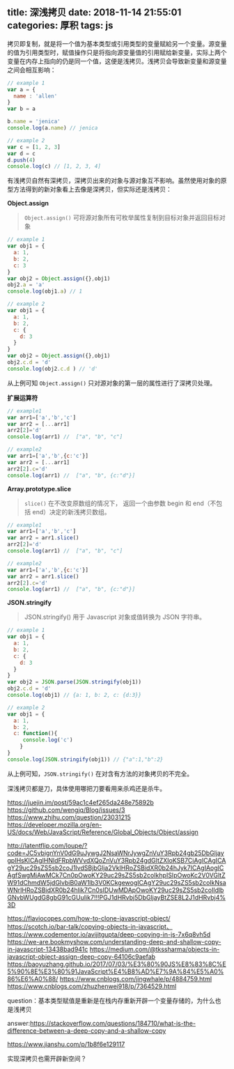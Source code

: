 title: 深浅拷贝
date: 2018-11-14 21:55:01
categories: 厚积
tags: js
---

<!--more-->

拷贝即复制，就是将一个值为基本类型或引用类型的变量赋給另一个变量。源变量的值为引用类型时，赋值操作只是将指向源变量值的引用赋给新变量，实际上两个变量在内存上指向的仍是同一个值，这便是浅拷贝。浅拷贝会导致新变量和源变量之间会相互影响：

```javascript
// example 1
var a = {
  name : 'allen'
}
var b = a

b.name = 'jenica'
console.log(a.name) // jenica

// example 2
var c = [1, 2, 3]
var d = c
d.push(4)
console.log(c) // [1, 2, 3, 4]
```
有浅拷贝自然有深拷贝，深拷贝出来的对象与源对象互不影响。虽然使用对象的原型方法得到的新对象看上去像是深拷贝，但实际还是浅拷贝：

**Object.assign**

> `Object.assign()` 可将源对象所有可枚举属性复制到目标对象并返回目标对象

```javascript
// example 1
var obj1 = {
  a: 1,
  b: 2,
  c: 3
}
var obj2 = Object.assign({},obj1)
obj2.a = 'a'
console.log(obj1.a) // 1

// example 2
var obj1 = {
  a: 1,
  b: 2,
  c: {
    d: 3
  }
}
var obj2 = Object.assign({},obj1)
obj2.c.d = 'd'
console.log(obj2.c.d ) // 'd'
```
从上例可知 `Object.assign()`  只对源对象的第一层的属性进行了深拷贝处理。



**扩展运算符**
```javascript
// example1
var arr1=['a','b','c']
var arr2 = [...arr1]
arr2[2]='d'
console.log(arr1) //  ["a", "b", "c"]

// example2
var arr1=['a','b',{c:'c'}]
var arr2 = [...arr1]
arr2[2].c='d'
console.log(arr1) //  ["a", "b", {c:"d"}]
```

**Array.prototype.slice**
>`slice()` 在不改变原数组的情况下， 返回一个由参数 begin 和 end（不包括 end）决定的新浅拷贝数组。
```javascript
// example1
var arr1=['a','b','c']
var arr2 = arr1.slice()
arr2[2]='d'
console.log(arr1) //  ["a", "b", "c"]

// example2
var arr1=['a','b',{c:'c'}]
var arr2 = arr1.slice()
arr2[2].c='d'
console.log(arr1) //  ["a", "b", {c:"d"}]

```

**JSON.stringify**
>JSON.stringify() 用于 Javascript 对象或值转换为 JSON 字符串。

```javascript
// example 1
var obj1 = {
  a: 1,
  b: 2,
  c: {
    d: 3
  }
}
var obj2 = JSON.parse(JSON.stringify(obj1))
obj2.c.d = 'd'
console.log(obj1) // {a: 1, b: 2, c: {d:3}}

// example 2
var obj1 = {
  a: 1,
  b: 2,
  c: function(){
     console.log('c')
    }
}
console.log(JSON.stringify(obj1)) // {"a":1,"b":2}

```
从上例可知，`JSON.stringify()` 在对含有方法的对象拷贝的不完全。

深浅拷贝都是刀，具体使用哪把刀要看用来杀鸡还是杀牛。

https://juejin.im/post/59ac1c4ef265da248e75892b
https://github.com/wengjq/Blog/issues/3
https://www.zhihu.com/question/23031215
https://developer.mozilla.org/en-US/docs/Web/JavaScript/Reference/Global_Objects/Object/assign

http://latentflip.com/loupe/?code=JC5vbignYnV0dG9uJywgJ2NsaWNrJywgZnVuY3Rpb24gb25DbGljaygpIHsKICAgIHNldFRpbWVvdXQoZnVuY3Rpb24gdGltZXIoKSB7CiAgICAgICAgY29uc29sZS5sb2coJ1lvdSBjbGlja2VkIHRoZSBidXR0b24hJyk7ICAgIAogICAgfSwgMjAwMCk7Cn0pOwoKY29uc29sZS5sb2coIkhpISIpOwoKc2V0VGltZW91dChmdW5jdGlvbiB0aW1lb3V0KCkgewogICAgY29uc29sZS5sb2coIkNsaWNrIHRoZSBidXR0b24hIik7Cn0sIDUwMDApOwoKY29uc29sZS5sb2coIldlbGNvbWUgdG8gbG91cGUuIik7!!!PGJ1dHRvbj5DbGljayBtZSE8L2J1dHRvbj4%3D

https://flaviocopes.com/how-to-clone-javascript-object/
https://scotch.io/bar-talk/copying-objects-in-javascript、
https://www.codementor.io/avijitgupta/deep-copying-in-js-7x6q8vh5d
https://we-are.bookmyshow.com/understanding-deep-and-shallow-copy-in-javascript-13438bad941c
https://medium.com/@tkssharma/objects-in-javascript-object-assign-deep-copy-64106c9aefab
https://baoyuzhang.github.io/2017/07/03/%E3%80%90JS%E8%83%8C%E5%90%8E%E3%80%91JavaScript%E4%B8%AD%E7%9A%84%E5%A0%86%E6%A0%88/
https://www.cnblogs.com/jingwhale/p/4884759.html
https://www.cnblogs.com/zhuzhenwei918/p/7364529.html



question：基本类型赋值是重新是在栈内存重新开辟一个变量存储的，为什么也是浅拷贝

answer:https://stackoverflow.com/questions/184710/what-is-the-difference-between-a-deep-copy-and-a-shallow-copy



https://www.jianshu.com/p/1b8f6e129117

实现深拷贝也需开辟新空间？
